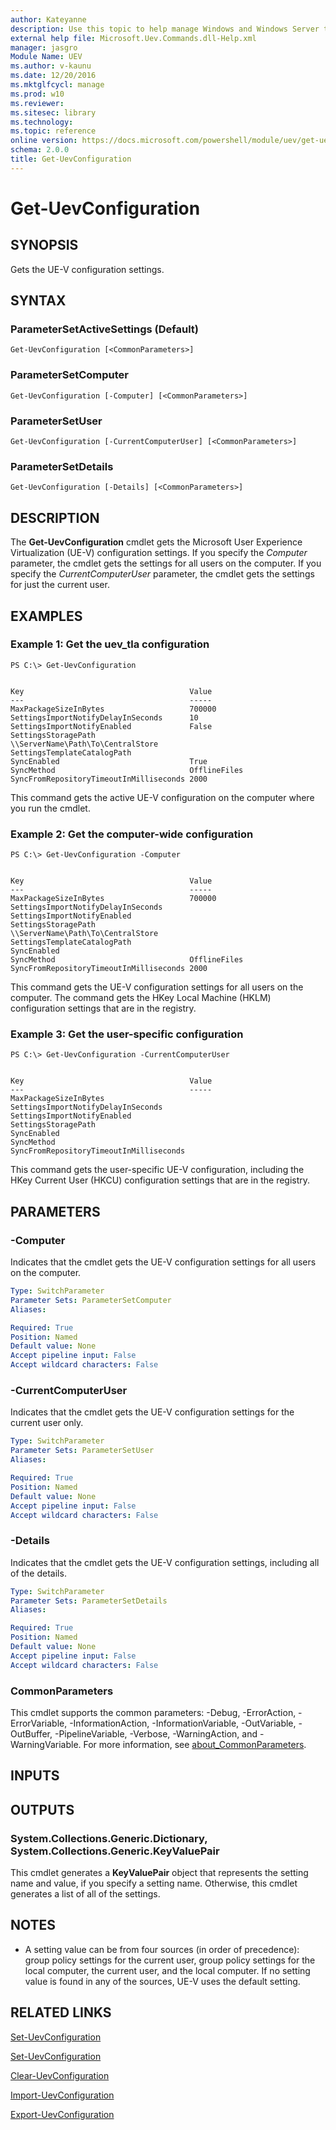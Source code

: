 ```yaml
---
author: Kateyanne
description: Use this topic to help manage Windows and Windows Server technologies with Windows PowerShell.
external help file: Microsoft.Uev.Commands.dll-Help.xml
manager: jasgro
Module Name: UEV
ms.author: v-kaunu
ms.date: 12/20/2016
ms.mktglfcycl: manage
ms.prod: w10
ms.reviewer: 
ms.sitesec: library
ms.technology: 
ms.topic: reference
online version: https://docs.microsoft.com/powershell/module/uev/get-uevconfiguration?view=windowsserver2016-ps&wt.mc_id=ps-gethelp
schema: 2.0.0
title: Get-UevConfiguration
---
```


# Get-UevConfiguration

## SYNOPSIS
Gets the UE-V configuration settings.

## SYNTAX

### ParameterSetActiveSettings (Default)
```
Get-UevConfiguration [<CommonParameters>]
```

### ParameterSetComputer
```
Get-UevConfiguration [-Computer] [<CommonParameters>]
```

### ParameterSetUser
```
Get-UevConfiguration [-CurrentComputerUser] [<CommonParameters>]
```

### ParameterSetDetails
```
Get-UevConfiguration [-Details] [<CommonParameters>]
```

## DESCRIPTION
The **Get-UevConfiguration** cmdlet gets the Microsoft User Experience Virtualization (UE-V) configuration settings.
If you specify the *Computer* parameter, the cmdlet gets the settings for all users on the computer.
If you specify the *CurrentComputerUser* parameter, the cmdlet gets the settings for just the current user.

## EXAMPLES

### Example 1: Get the uev_tla configuration
```
PS C:\> Get-UevConfiguration


Key                                     Value
---                                     -----
MaxPackageSizeInBytes                   700000
SettingsImportNotifyDelayInSeconds      10
SettingsImportNotifyEnabled             False
SettingsStoragePath                     \\ServerName\Path\To\CentralStore
SettingsTemplateCatalogPath
SyncEnabled                             True
SyncMethod                              OfflineFiles
SyncFromRepositoryTimeoutInMilliseconds 2000
```

This command gets the active UE-V configuration on the computer where you run the cmdlet.

### Example 2: Get the computer-wide configuration
```
PS C:\> Get-UevConfiguration -Computer


Key                                     Value
---                                     -----
MaxPackageSizeInBytes                   700000
SettingsImportNotifyDelayInSeconds
SettingsImportNotifyEnabled
SettingsStoragePath                     \\ServerName\Path\To\CentralStore
SettingsTemplateCatalogPath
SyncEnabled
SyncMethod                              OfflineFiles
SyncFromRepositoryTimeoutInMilliseconds 2000
```

This command gets the UE-V configuration settings for all users on the computer.
The command gets the HKey Local Machine (HKLM) configuration settings that are in the registry.

### Example 3: Get the user-specific configuration
```
PS C:\> Get-UevConfiguration -CurrentComputerUser


Key                                     Value
---                                     -----
MaxPackageSizeInBytes
SettingsImportNotifyDelayInSeconds
SettingsImportNotifyEnabled
SettingsStoragePath
SyncEnabled
SyncMethod
SyncFromRepositoryTimeoutInMilliseconds
```

This command gets the user-specific UE-V configuration, including the HKey Current User (HKCU) configuration settings that are in the registry.

## PARAMETERS

### -Computer
Indicates that the cmdlet gets the UE-V configuration settings for all users on the computer.

```yaml
Type: SwitchParameter
Parameter Sets: ParameterSetComputer
Aliases: 

Required: True
Position: Named
Default value: None
Accept pipeline input: False
Accept wildcard characters: False
```

### -CurrentComputerUser
Indicates that the cmdlet gets the UE-V configuration settings for the current user only.

```yaml
Type: SwitchParameter
Parameter Sets: ParameterSetUser
Aliases: 

Required: True
Position: Named
Default value: None
Accept pipeline input: False
Accept wildcard characters: False
```

### -Details
Indicates that the cmdlet gets the UE-V configuration settings, including all of the details.

```yaml
Type: SwitchParameter
Parameter Sets: ParameterSetDetails
Aliases: 

Required: True
Position: Named
Default value: None
Accept pipeline input: False
Accept wildcard characters: False
```

### CommonParameters
This cmdlet supports the common parameters: -Debug, -ErrorAction, -ErrorVariable, -InformationAction, -InformationVariable, -OutVariable, -OutBuffer, -PipelineVariable, -Verbose, -WarningAction, and -WarningVariable. For more information, see [about_CommonParameters](https://go.microsoft.com/fwlink/?LinkID=113216).

## INPUTS

## OUTPUTS

### System.Collections.Generic.Dictionary, System.Collections.Generic.KeyValuePair
This cmdlet generates a **KeyValuePair** object that represents the setting name and value, if you specify a setting name.
Otherwise, this cmdlet generates a list of all of the settings.

## NOTES
* A setting value can be from four sources (in order of precedence): group policy settings for the current user, group policy settings for the local computer, the current user, and the local computer. If no setting value is found in any of the sources, UE-V uses the default setting.

## RELATED LINKS

[Set-UevConfiguration](./Set-UevConfiguration.md)

[Set-UevConfiguration](./Set-UevConfiguration.md)

[Clear-UevConfiguration](./Clear-UevConfiguration.md)

[Import-UevConfiguration](./Import-UevConfiguration.md)

[Export-UevConfiguration](./Export-UevConfiguration.md)

